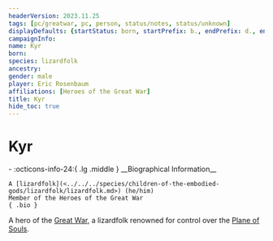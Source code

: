 ```yaml
---
headerVersion: 2023.11.25
tags: [pc/greatwar, pc, person, status/notes, status/unknown]
displayDefaults: {startStatus: born, startPrefix: b., endPrefix: d., endStatus: died}
campaignInfo:
name: Kyr
born:
species: lizardfolk
ancestry:
gender: male
player: Eric Rosenbaum
affiliations: [Heroes of the Great War]
title: Kyr
hide_toc: true
---
```

# Kyr
<div class="grid cards ext-narrow-margin ext-one-column" markdown>
- :octicons-info-24:{ .lg .middle } __Biographical Information__

    A [lizardfolk](<../../../species/children-of-the-embodied-gods/lizardfolk/lizardfolk.md>) (he/him)  
    Member of the Heroes of the Great War  
    { .bio }

</div>


A hero of the [Great War](<../../../events/1500s/great-war.md>), a lizardfolk renowned for control over the [Plane of Souls](<../../../cosmology/multiverse/spiritual-realms/plane-of-souls.md>).

